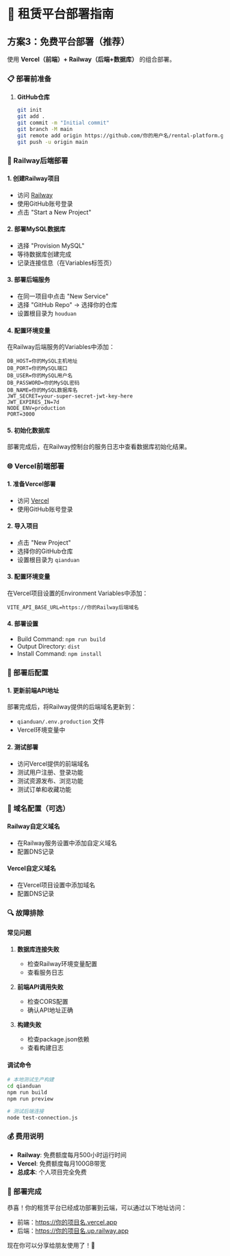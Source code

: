 # 🚀 租赁平台部署指南

## 方案3：免费平台部署（推荐）

使用 **Vercel（前端）+ Railway（后端+数据库）** 的组合部署。

### 📋 部署前准备

1. **GitHub仓库**
   ```bash
   git init
   git add .
   git commit -m "Initial commit"
   git branch -M main
   git remote add origin https://github.com/你的用户名/rental-platform.git
   git push -u origin main
   ```

### 🚄 Railway后端部署

#### 1. 创建Railway项目
- 访问 [Railway](https://railway.app)
- 使用GitHub账号登录
- 点击 "Start a New Project"

#### 2. 部署MySQL数据库
- 选择 "Provision MySQL"
- 等待数据库创建完成
- 记录连接信息（在Variables标签页）

#### 3. 部署后端服务
- 在同一项目中点击 "New Service"
- 选择 "GitHub Repo" → 选择你的仓库
- 设置根目录为 `houduan`

#### 4. 配置环境变量
在Railway后端服务的Variables中添加：
```
DB_HOST=你的MySQL主机地址
DB_PORT=你的MySQL端口
DB_USER=你的MySQL用户名
DB_PASSWORD=你的MySQL密码
DB_NAME=你的MySQL数据库名
JWT_SECRET=your-super-secret-jwt-key-here
JWT_EXPIRES_IN=7d
NODE_ENV=production
PORT=3000
```

#### 5. 初始化数据库
部署完成后，在Railway控制台的服务日志中查看数据库初始化结果。

### 🌐 Vercel前端部署

#### 1. 准备Vercel部署
- 访问 [Vercel](https://vercel.com)
- 使用GitHub账号登录

#### 2. 导入项目
- 点击 "New Project"
- 选择你的GitHub仓库
- 设置根目录为 `qianduan`

#### 3. 配置环境变量
在Vercel项目设置的Environment Variables中添加：
```
VITE_API_BASE_URL=https://你的Railway后端域名
```

#### 4. 部署设置
- Build Command: `npm run build`
- Output Directory: `dist`
- Install Command: `npm install`

### 🔧 部署后配置

#### 1. 更新前端API地址
部署完成后，将Railway提供的后端域名更新到：
- `qianduan/.env.production` 文件
- Vercel环境变量中

#### 2. 测试部署
- 访问Vercel提供的前端域名
- 测试用户注册、登录功能
- 测试资源发布、浏览功能
- 测试订单和收藏功能

### 📱 域名配置（可选）

#### Railway自定义域名
- 在Railway服务设置中添加自定义域名
- 配置DNS记录

#### Vercel自定义域名
- 在Vercel项目设置中添加域名
- 配置DNS记录

### 🔍 故障排除

#### 常见问题
1. **数据库连接失败**
   - 检查Railway环境变量配置
   - 查看服务日志

2. **前端API调用失败**
   - 检查CORS配置
   - 确认API地址正确

3. **构建失败**
   - 检查package.json依赖
   - 查看构建日志

#### 调试命令
```bash
# 本地测试生产构建
cd qianduan
npm run build
npm run preview

# 测试后端连接
node test-connection.js
```

### 💰 费用说明

- **Railway**: 免费额度每月500小时运行时间
- **Vercel**: 免费额度每月100GB带宽
- **总成本**: 个人项目完全免费

### 🎉 部署完成

恭喜！你的租赁平台已经成功部署到云端，可以通过以下地址访问：
- 前端：https://你的项目名.vercel.app
- 后端：https://你的项目名.up.railway.app

现在你可以分享给朋友使用了！🎊